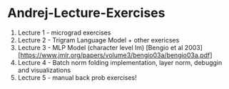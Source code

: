 # Andrej-Lecture-Exercises

1. Lecture 1 - micrograd exercises
2. Lecture 2 - Trigram Language Model + other exericses 
3. Lecture 3 - MLP Model (character level lm) [Bengio et al 2003][https://www.jmlr.org/papers/volume3/bengio03a/bengio03a.pdf]
4. Lecture 4 - Batch norm folding implementation, layer norm, debuggin and visualizations
5. Lecture 5 - manual back prob exercises!
